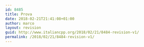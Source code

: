 ```yaml
---
id: 8485
title: Prova
date: 2018-02-21T21:41:08+01:00
author: marco
layout: revision
guid: http://www.italiancpp.org/2018/02/21/8484-revision-v1/
permalink: /2018/02/21/8484-revision-v1/
---
```

